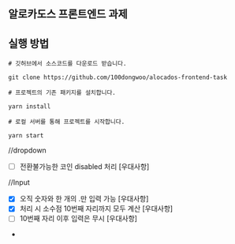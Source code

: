 ## 알로카도스 프론트엔드 과제


## 실행 방법
```
# 깃허브에서 소스코드를 다운로드 받습니다.

git clone https://github.com/100dongwoo/alocados-frontend-task

# 프로젝트의 기존 패키지를 설치합니다.

yarn install

# 로컬 서버를 통해 프로젝트를 시작합니다.

yarn start

```



//dropdown
- [ ] 전환불가능한 코인 disabled 처리 [우대사항]


//Input
- [x] 오직 숫자와 한 개의 .만 입력 가능 [우대사항]
- [x] 처리 시 소수점 10번째 자리까지 모두 계산  [우대사항]
- [ ] 10번째 자리 이후 입력은 무시  [우대사항]
- 

